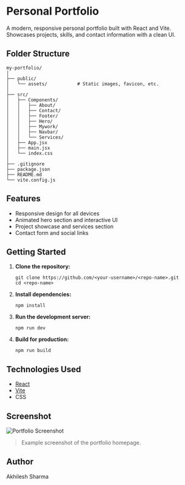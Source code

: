 # Personal Portfolio

A modern, responsive personal portfolio built with React and Vite.  
Showcases projects, skills, and contact information with a clean UI.

## Folder Structure

```
my-portfolio/
│
├── public/
│   └── assets/           # Static images, favicon, etc.
│
├── src/
│   ├── Components/
│   │   ├── About/
│   │   ├── Contact/
│   │   ├── Footer/
│   │   ├── Hero/
│   │   ├── Mywork/
│   │   ├── Navbar/
│   │   └── Services/
│   ├── App.jsx
│   ├── main.jsx
│   └── index.css
│
├── .gitignore
├── package.json
├── README.md
└── vite.config.js
```

## Features

- Responsive design for all devices
- Animated hero section and interactive UI
- Project showcase and services section
- Contact form and social links

## Getting Started

1. **Clone the repository:**
   ```
   git clone https://github.com/<your-username>/<repo-name>.git
   cd <repo-name>
   ```

2. **Install dependencies:**
   ```
   npm install
   ```

3. **Run the development server:**
   ```
   npm run dev
   ```

4. **Build for production:**
   ```
   npm run build
   ```

## Technologies Used

- [React](https://react.dev/)
- [Vite](https://vitejs.dev/)
- CSS

## Screenshot 

![Portfolio Screenshot](public/assets/firstlook.png)

> Example screenshot of the portfolio homepage.  

## Author

Akhilesh Sharma 
